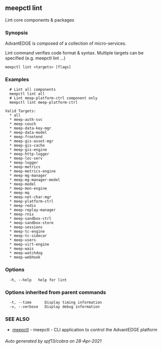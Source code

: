 ## meepctl lint

Lint core components & packages

### Synopsis

AdvantEDGE is composed of a collection of micro-services.

Lint command verifies code format & syntax.
Multiple targets can be specified (e.g. meepctl lint <target1> <target2>...)

```
meepctl lint <targets> [flags]
```

### Examples

```
  # Lint all components
  meepctl lint all
  # Lint meep-platform-ctrl component only
  meepctl lint meep-platform-ctrl

Valid Targets:
  * all
  * meep-auth-svc
  * meep-couch
  * meep-data-key-mgr
  * meep-data-model
  * meep-frontend
  * meep-gis-asset-mgr
  * meep-gis-cache
  * meep-gis-engine
  * meep-http-logger
  * meep-loc-serv
  * meep-logger
  * meep-metrics
  * meep-metrics-engine
  * meep-mg-manager
  * meep-mg-manager-model
  * meep-model
  * meep-mon-engine
  * meep-mq
  * meep-net-char-mgr
  * meep-platform-ctrl
  * meep-redis
  * meep-replay-manager
  * meep-rnis
  * meep-sandbox-ctrl
  * meep-sandbox-store
  * meep-sessions
  * meep-tc-engine
  * meep-tc-sidecar
  * meep-users
  * meep-virt-engine
  * meep-wais
  * meep-watchdog
  * meep-webhook
```

### Options

```
  -h, --help   help for lint
```

### Options inherited from parent commands

```
  -t, --time      Display timing information
  -v, --verbose   Display debug information
```

### SEE ALSO

* [meepctl](meepctl.md)	 - meepctl - CLI application to control the AdvantEDGE platform

###### Auto generated by spf13/cobra on 28-Apr-2021
